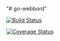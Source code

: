 "# go-webbord"

[![Build Status](https://travis-ci.org/bosemian/go-webbord.svg?branch=master)](https://travis-ci.org/bosemian/go-webbord)

[![Coverage Status](https://coveralls.io/repos/github/bosemian/go-webbord/badge.svg)](https://coveralls.io/github/bosemian/go-webbord)